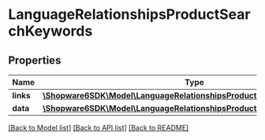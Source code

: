 # LanguageRelationshipsProductSearchKeywords

## Properties
Name | Type | Description | Notes
------------ | ------------- | ------------- | -------------
**links** | [**\Shopware6SDK\Model\LanguageRelationshipsProductSearchKeywordsLinks**](LanguageRelationshipsProductSearchKeywordsLinks.md) |  | [optional] 
**data** | [**\Shopware6SDK\Model\LanguageRelationshipsProductSearchKeywordsData[]**](LanguageRelationshipsProductSearchKeywordsData.md) |  | [optional] 

[[Back to Model list]](../../README.md#documentation-for-models) [[Back to API list]](../../README.md#documentation-for-api-endpoints) [[Back to README]](../../README.md)

